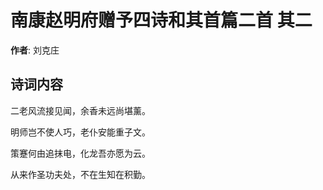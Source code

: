 # 南康赵明府赠予四诗和其首篇二首  其二

**作者**: 刘克庄

## 诗词内容

二老风流接见闻，余香未远尚堪薰。

明师岂不使人巧，老仆安能重子文。

策蹇何由追抹电，化龙吾亦愿为云。

从来作圣功夫处，不在生知在积勤。

